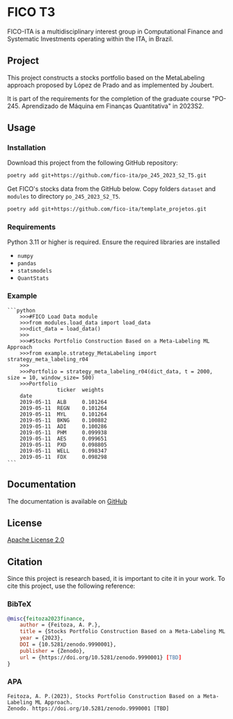# FICO T3

FICO-ITA is a multidisciplinary interest group in Computational Finance and Systematic Investments
operating within the ITA, in Brazil. 

## Project

This project constructs a stocks portfolio based on the MetaLabeling approach proposed by López de Prado and as implemented by Joubert.

It is part of the requirements for the completion of the graduate course "PO-245. Aprendizado de Máquina em Finanças
Quantitativa" in 2023S2.

## Usage

### Installation

Download this project from the following GitHub repository:
```bash
poetry add git+https://github.com/fico-ita/po_245_2023_S2_T5.git
```

Get FICO's stocks data from the GitHub below. Copy folders `dataset` and `modules` to
directory `po_245_2023_S2_T5`.
```bash
poetry add git+https://github.com/fico-ita/template_projetos.git
```

### Requirements

Python 3.11 or higher is required. Ensure the required libraries are installed

- `numpy`
- `pandas`
- `statsmodels`
- `QuantStats`

### Example
    ```python
        >>>#FICO Load Data module
        >>>from modules.load_data import load_data
        >>>dict_data = load_data()
        >>>
        >>>#Stocks Portfolio Construction Based on a Meta-Labeling ML Approach
        >>>from example.strategy_MetaLabeling import strategy_meta_labeling_r04
        >>>
        >>>Portfolio = strategy_meta_labeling_r04(dict_data, t = 2000, size = 10, window_size= 500)
        >>>Portfolio
                    ticker  weights        
        date                        
        2019-05-11  ALB     0.101264
        2019-05-11  REGN    0.101264
        2019-05-11  MYL     0.101264
        2019-05-11  BKNG    0.100882
        2019-05-11  ADI     0.100286
        2019-05-11  PHM     0.099938
        2019-05-11  AES     0.099651
        2019-05-11  PXD     0.098805
        2019-05-11  WELL    0.098347
        2019-05-11  FDX     0.098298
    ```


## Documentation

The documentation is available on [GitHub](
https://github.com/fico-ita/po_245_2023_S2_T5/tree/main/docs
)

## License

[Apache License 2.0](LICENSE)

## Citation

Since this project is research based, it is important to cite it in your work.
To cite this project, use the following reference:

### BibTeX
```bibtex
@misc{feitoza2023finance,
    author = {Feitoza, A. P.},
    title = {Stocks Portfolio Construction Based on a Meta-Labeling ML Approach},
    year = {2023},
    DOI = {10.5281/zenodo.9990001},
    publisher = {Zenodo},
    url = {https://doi.org/10.5281/zenodo.9990001} [TBD]
}
```
### APA
```text
Feitoza, A. P.(2023), Stocks Portfolio Construction Based on a Meta-Labeling ML Approach.
Zenodo. https://doi.org/10.5281/zenodo.9990001 [TBD]
```
